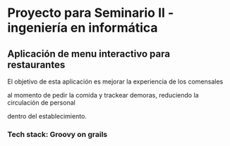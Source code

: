 # Proyecto para Seminario II - ingeniería en informática

## Aplicación de menu interactivo para restaurantes

El objetivo de esta aplicación es mejorar la experiencia de los comensales 

al momento de pedir la comida y trackear demoras, reduciendo la circulación de personal 

dentro del establecimiento.

### Tech stack: Groovy on grails
